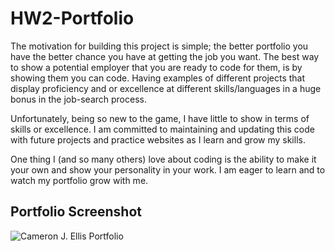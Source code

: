 # HW2-Portfolio

The motivation for building this project is simple; the better portfolio you have the better chance you have at getting the job you want. The best way to show a potential employer that you are ready to code for them, is by showing them you can code. Having examples of different projects that display proficiency and or excellence at different skills/languages in a huge bonus in the job-search process.

Unfortunately, being so new to the game, I have little to show in terms of skills or excellence. I am committed to maintaining and updating this code with future projects and practice websites as I learn and grow my skills.

One thing I (and so many others) love about coding is the ability to make it your own and show your personality in your work. I am eager to learn and to watch my portfolio grow with me.

## Portfolio Screenshot

![Cameron J. Ellis Portfolio](.assets/images/hw2-portfolio-screenshot.png)
